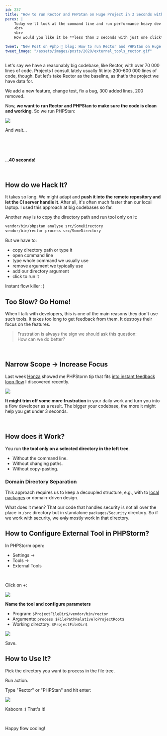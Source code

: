 ```yaml
---
id: 237
title: "How to run Rector and PHPStan on Huge Project in 3 Seconds with PHPStorm"
perex: |
    Today we'll look at the command line and run performance heavy dev tools like Rector or PHPStan on our projects. I'm guessing that it takes more than 10 seconds to run whatever project you use.
    <br>
    <br>
    How would you like it be **less than 3 seconds with just one click** in PHPStorm?

tweet: "New Post on #php 🐘 blog: How to run Rector and PHPStan on Huge Project in 3 Seconds with PHPStorm"
tweet_image: "/assets/images/posts/2020/external_tools_rector.gif"
---
```


Let's say we have a reasonably big codebase, like Rector, with over 70 000 lines of code. Projects I consult lately usually fit into 200-600 000 lines of code, though. But let's take Rector as the baseline, as that's the project we have data for.

We add a new feature, change test, fix a bug, 300 added lines, 200 removed.

Now, **we want to run Rector and PHPStan to make sure the code is clean and working**. So we run PHPStan:

<img src="/assets/images/posts/2020/external_tools_normal_phpstan.gif" class="img-thumbnail">

And wait...

<br>
<br>
<br>

...**40 seconds**!

<br>


## How do we Hack It?

It takes so long. We might adapt and **push it into the remote repository and let the CI server handle it**. After all, it's often much faster than our local laptop. I used this approach at big codebases so far.

Another way is to copy the directory path and run tool only on it:

```bash
vendor/bin/phpstan analyse src/SomeDirectory
vendor/bin/rector process src/SomeDirectory
```

But we have to:

- copy directory path or type it
- open command line
- type whole command we usually use
- remove argument we typically use
- add our directory argument
- click to run it

Instant flow killer :(

## Too Slow? Go Home!

When I talk with developers, this is one of the main reasons they don't use such tools. It takes too long to get feedback from them. It destroys their focus on the features.

<blockquote class="blockquote text-center mt-5 mb-5">
Frustration is always the sign we should ask this question:
<br>
How can we do better?
</blockquote>

<br>

## Narrow Scope → Increase Focus

Last week [Honza](https://twitter.com/mikes_honza) showed me PHPStorm tip that fits [into instant feedback loop flow](/blog/2020/01/27/switch-travis-to-github-actions-to-reduce-stress/) I discovered recently.

<a href="https://twitter.com/mikes_honza/status/1222557580507127811">
<img src="/assets/images/posts/2020/external_tools_tweet.png" class="img-thumbnail">
</a>

**It might trim off some more frustration** in your daily work and turn you into a flow developer as a result. The bigger your codebase, the more it might help you get under 3 seconds.

<br>

## How does it Work?

You run **the tool only on a selected directory in the left tree**.

- Without the command line.
- Without changing paths.
- Without copy-pasting.

### Domain Directory Separation

This approach requires us to keep a decoupled structure, e.g., with to [local packages](/blog/2017/12/25/composer-local-packages-for-dummies/) or domain-driven design.

What does it mean? That our code that handles security is not all over the place in `/src` directory but in standalone `packages/Security` directory. So if we work with security, we ~~only~~ mostly work in that directory.

## How to Configure External Tool in PHPStorm?

In PHPStorm open:

- Settings →
- Tools →
- External Tools

<br>

Click on *+*:

<img src="/assets/images/posts/2020/external_tool_add.png" class="img-thumbnail">

<br>

**Name the tool and configure parameters**

- Program: `$ProjectFileDir$/vendor/bin/rector`
- Arguments: `process $FilePathRelativeToProjectRoot$`
- Working directory: `$ProjectFileDir$`

<img src="/assets/images/posts/2020/external_tools_one.png" class="img-thumbnail">

<br>

Save.

## How to Use It?

Pick the directory you want to process in the file tree.

Run action.

Type "Rector" or "PHPStan" and hit enter:

<img src="/assets/images/posts/2020/external_tools_rector.gif" class="img-thumbnail">

<br>

Kaboom :) That's it!

<br>

Happy flow coding!
